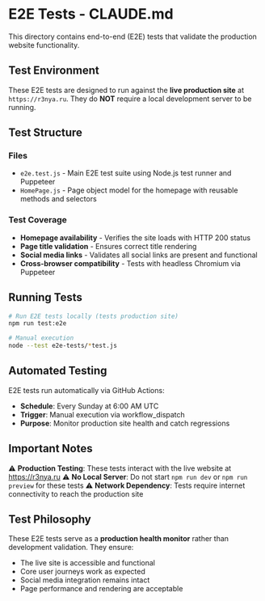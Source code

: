 # E2E Tests - CLAUDE.md

This directory contains end-to-end (E2E) tests that validate the production website functionality.

## Test Environment

These E2E tests are designed to run against the **live production site** at `https://r3nya.ru`. They do **NOT** require a local development server to be running.

## Test Structure

### Files
- `e2e.test.js` - Main E2E test suite using Node.js test runner and Puppeteer
- `HomePage.js` - Page object model for the homepage with reusable methods and selectors

### Test Coverage
- **Homepage availability** - Verifies the site loads with HTTP 200 status
- **Page title validation** - Ensures correct title rendering
- **Social media links** - Validates all social links are present and functional
- **Cross-browser compatibility** - Tests with headless Chromium via Puppeteer

## Running Tests

```bash
# Run E2E tests locally (tests production site)
npm run test:e2e

# Manual execution
node --test e2e-tests/*test.js
```

## Automated Testing

E2E tests run automatically via GitHub Actions:
- **Schedule**: Every Sunday at 6:00 AM UTC
- **Trigger**: Manual execution via workflow_dispatch
- **Purpose**: Monitor production site health and catch regressions

## Important Notes

⚠️ **Production Testing**: These tests interact with the live website at https://r3nya.ru
⚠️ **No Local Server**: Do not start `npm run dev` or `npm run preview` for these tests
⚠️ **Network Dependency**: Tests require internet connectivity to reach the production site

## Test Philosophy

These E2E tests serve as a **production health monitor** rather than development validation. They ensure:
- The live site is accessible and functional
- Core user journeys work as expected
- Social media integration remains intact
- Page performance and rendering are acceptable